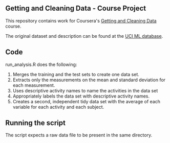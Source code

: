 ## Getting and Cleaning Data - Course Project

This repository contains work for Coursera's [Getting and Cleaning Data](https://class.coursera.org/getdata-002) course. 

The original dataset and description can be found at the [UCI ML database](http://archive.ics.uci.edu/ml/datasets/Human+Activity+Recognition+Using+Smartphones).


## Code

run_analysis.R does the following:

1. Merges the training and the test sets to create one data set.
2. Extracts only the measurements on the mean and standard deviation for each measurement. 
3. Uses descriptive activity names to name the activities in the data set
4. Appropriately labels the data set with descriptive activity names. 
5. Creates a second, independent tidy data set with the average of each variable for each activity and each subject. 

## Running the script

The script expects a raw data file to be present in the same directory.

